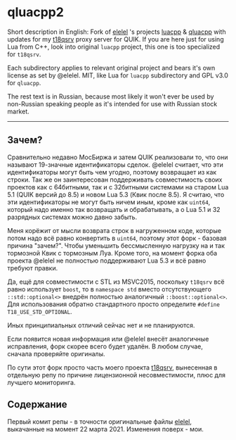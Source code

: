 # qluacpp2
Short description in English: Fork of [elelel](https://github.com/elelel) 's projects [luacpp](https://github.com/elelel/luacpp) &amp; [qluacpp](https://github.com/elelel/qluacpp) with updates for my [t18qsrv](https://github.com/Arech/t18qsrv) proxy server for QUIK. If you are here just for using Lua from C++, look into original `luacpp` project, this one is too specialized for `t18qsrv`. 

Each subdirectory applies to relevant original project and bears it's own license as set by @elelel. MIT, like Lua for `luacpp` subdirectory and GPL v3.0 for `qluacpp`.

The rest text is in Russian, because most likely it won't ever be used by non-Russian speaking people as it's intended for use with Russian stock market.

-----

## Зачем?

Сравнительно недавно МосБиржа и затем QUIK реализовали то, что они называют 19-значные идентификаторы сделок. @elelel считает, что эти идентификаторы могут быть чем угодно, поэтому возвращает из как строки. Так же он заинтересован поддерживать совместимость своих проектов как с 64битными, так и с 32битными системами на старом Lua 5.1 (QUIK версий до 8.5) и новом Lua 5.3 (Квик после 8.5). Я считаю, что эти идентификаторы не могут быть ничем иным, кроме как `uint64`, который надо именно так возвращать и обрабатывать, а о Lua 5.1 и 32 разрядных системах можно давно забыть.

Меня корёжит от мысли возврата строк в нагруженном коде, которые потом надо всё равно конвертить в `uint64`, поэтому этот форк - базовая причина "зачем?". Чтобы уменьшить бессмысленную нагрузку на и так тормозной Квик с тормозным Луа. Кроме того, на момент форка оба проекта @elelel не полностью поддерживают Lua 5.3 и всё равно требуют правки.

Да, ещё для совместимости с STL из MSVC2015, поскольку `t18qsrv` всё равно использует `boost`, то в `namespace std` вместо отсутствующего `::std::optional<>` внедрён полностью аналогичный `::boost::optional<>`. Для использования обратно стандартного просто определите `#define T18_USE_STD_OPTIONAL`.

Иных принципиальных отличий сейчас нет и не планируются.

Если появится новая информация или @elelel внесёт аналогичные исправления, форк скорее всего будет удалён. В любом случае, сначала проверяйте оригиналы.

По сути этот форк просто часть моего проекта [t18qsrv](https://github.com/Arech/t18qsrv), вынесенная в отдельную репу по причине лицензионной несовместимости, плюс для лучшего мониторинга.

## Содержание

Первый комит репы - в точности оригинальные файлы [elelel](https://github.com/elelel), выкачанные на момент 22 марта 2021. Изменения поверх - мои.



